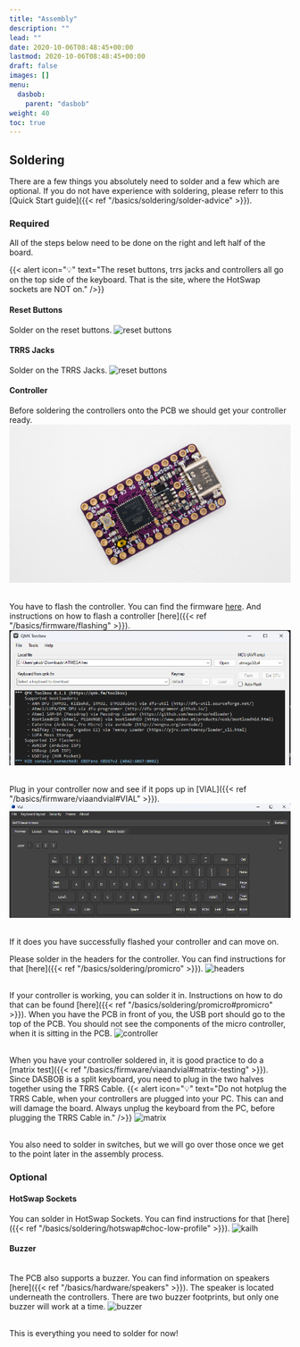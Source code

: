 ```yaml
---
title: "Assembly"
description: ""
lead: ""
date: 2020-10-06T08:48:45+00:00
lastmod: 2020-10-06T08:48:45+00:00
draft: false
images: []
menu:
  dasbob:
    parent: "dasbob"
weight: 40
toc: true
---
```


## Soldering

There are a few things you absolutely need to solder and a few which are optional. If you do not have experience with soldering, please referr to this [Quick Start guide]({{< ref "/basics/soldering/solder-advice" >}}).

### Required

All of the steps below need to be done on the right and left half of the board.

{{< alert icon="💡" text="The reset buttons, trrs jacks and controllers all go on the top side of the keyboard. That is the site, where the HotSwap sockets are NOT on." />}}

#### Reset Buttons

Solder on the reset buttons.
![reset buttons]()

#### TRRS Jacks

Solder on the TRRS Jacks.
![reset buttons]()

#### Controller

Before soldering the controllers onto the PCB we should get your controller ready.
![pluto](pluto.jpg)

<br>You have to flash the controller. You can find the firmware <a href="https://files.keeb.supply/firmware/dasbob/" >here<a>. And instructions on how to flash a controller [here]({{< ref "/basics/firmware/flashing" >}}).<br>
![qmk](qmk.jpg)

<br> Plug in your controller now and see if it pops up in [VIAL]({{< ref "/basics/firmware/viaandvial#VIAL" >}}).
![vial](vial.jpg)

<br>If it does you have successfully flashed your controller and can move on.
![]()

Please solder in the headers for the controller. You can find instructions for that [here]({{< ref "/basics/soldering/promicro" >}}).
![headers]()

<br>If your controller is working, you can solder it in. Instructions on how to do that can be found [here]({{< ref "/basics/soldering/promicro#promicro" >}}). When you have the PCB in front of you, the USB port should go to the top of the PCB. You should not see the components of the micro controller, when it is sitting in the PCB.
![controller]()

<br>When you have your controller soldered in, it is good practice to do a [matrix test]({{< ref "/basics/firmware/viaandvial#matrix-testing" >}}). Since DASBOB is a split keyboard, you need to plug in the two halves together using the TRRS Cable.
{{< alert icon="💡" text="Do not hotplug the TRRS Cable, when your controllers are plugged into your PC. This can and will damage the board. Always unplug the keyboard from the PC, before plugging the TRRS Cable in." />}}
![matrix]()

<br>You also need to solder in switches, but we will go over those once we get to the point later in the assembly process.

### Optional

#### HotSwap Sockets

You can solder in HotSwap Sockets. You can find instructions for that [here]({{< ref "/basics/soldering/hotswap#choc-low-profile" >}}).
![kailh]()

#### Buzzer

<br>The PCB also supports a buzzer. You can find information on speakers [here]({{< ref "/basics/hardware/speakers" >}}). The speaker is located underneath the controllers. There are two buzzer footprints, but only one buzzer will work at a time.
![buzzer]()

<br>This is everything you need to solder for now!
